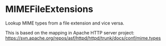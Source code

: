 # MIMEFileExtensions

Lookup MIME types from a file extension and vice versa.

This is based on the mapping in Apache HTTP server project:
https://svn.apache.org/repos/asf/httpd/httpd/trunk/docs/conf/mime.types
